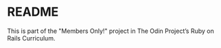 # README

This is part of the "Members Only!" project in The Odin Project’s Ruby on Rails Curriculum.